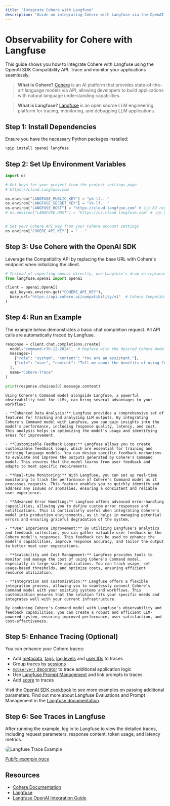 ```yaml
---
title: "Integrate Cohere with Langfuse"
description: "Guide on integrating Cohere with Langfuse via the OpenAI SDK for observability and debugging."
---
```


# Observability for Cohere with Langfuse

This guide shows you how to integrate Cohere with Langfuse using the OpenAI SDK Compatibility API. Trace and monitor your applications seamlessly.

> **What is Cohere?** [Cohere](https://docs.cohere.com/docs/) is an AI platform that provides state-of-the-art language models via API, allowing developers to build applications with natural language understanding capabilities.

> **What is Langfuse?** [Langfuse](https://langfuse.com) is an open source LLM engineering platform for tracing, monitoring, and debugging LLM applications.

## Step 1: Install Dependencies

Ensure you have the necessary Python packages installed:


```python
%pip install openai langfuse
```

## Step 2: Set Up Environment Variables


```python
import os

# Get keys for your project from the project settings page
# https://cloud.langfuse.com

os.environ["LANGFUSE_PUBLIC_KEY"] = "pk-lf..." 
os.environ["LANGFUSE_SECRET_KEY"] = "sk-lf..." 
os.environ["LANGFUSE_HOST"] = "https://cloud.langfuse.com" # 🇪🇺 EU region
# os.environ["LANGFUSE_HOST"] = "https://us.cloud.langfuse.com" # 🇺🇸 US region


# Set your Cohere API key from your Cohere account settings
os.environ["COHERE_API_KEY"] = "..."

```

## Step 3: Use Cohere with the OpenAI SDK

Leverage the Compatibility API by replacing the base URL with Cohere's endpoint when initializing the client.


```python
# Instead of importing openai directly, use Langfuse's drop-in replacement
from langfuse.openai import openai

client = openai.OpenAI(
  api_key=os.environ.get("COHERE_API_KEY"),
  base_url="https://api.cohere.ai/compatibility/v1"  # Cohere Compatibility API endpoint
)
```

## Step 4: Run an Example

The example below demonstrates a basic chat completion request. All API calls are automatically traced by Langfuse.


```python
response = client.chat.completions.create(
  model="command-r7b-12-2024",  # Replace with the desired Cohere model
  messages=[
    {"role": "system", "content": "You are an assistant."},
    {"role": "user", "content": "Tell me about the benefits of using Cohere with Langfuse."}
  ],
  name="Cohere-Trace"
)

print(response.choices[0].message.content)

```

    Using Cohere's Command model alongside Langfuse, a powerful observability tool for LLMs, can bring several advantages to your workflow:
    
    - **Enhanced Data Analysis:** Langfuse provides a comprehensive set of features for tracking and analyzing LLM outputs. By integrating Cohere's Command model with Langfuse, you can gain insights into the model's performance, including response quality, latency, and cost. This analysis helps in optimizing the model's usage and identifying areas for improvement.
    
    - **Customizable Feedback Loops:** Langfuse allows you to create customizable feedback loops, which are essential for training and refining language models. You can design specific feedback mechanisms to evaluate and improve the outputs generated by Cohere's Command model. This ensures that the model learns from user feedback and adapts to meet specific requirements.
    
    - **Real-time Monitoring:** With Langfuse, you can set up real-time monitoring to track the performance of Cohere's Command model as it processes requests. This feature enables you to quickly identify and address any issues or anomalies, ensuring a consistent and reliable user experience.
    
    - **Advanced Error Handling:** Langfuse offers advanced error-handling capabilities, allowing you to define custom error responses and notifications. This is particularly useful when integrating Cohere's model into production environments, as it helps in managing potential errors and ensuring graceful degradation of the system.
    
    - **User Experience Improvement:** By utilizing Langfuse's analytics and feedback collection, you can gather valuable user feedback on the Cohere model's responses. This feedback can be used to enhance the model's capabilities, improve response accuracy, and tailor the output to better meet user expectations.
    
    - **Scalability and Cost Management:** Langfuse provides tools to monitor and manage the cost of using Cohere's Command model, especially in large-scale applications. You can track usage, set usage-based thresholds, and optimize costs, ensuring efficient resource utilization.
    
    - **Integration and Customization:** Langfuse offers a flexible integration process, allowing you to seamlessly connect Cohere's Command model with your existing systems and workflows. This customization ensures that the solution fits your specific needs and integrates well with your current infrastructure.
    
    By combining Cohere's Command model with Langfuse's observability and feedback capabilities, you can create a robust and efficient LLM-powered system, ensuring improved performance, user satisfaction, and cost-effectiveness.


## Step 5: Enhance Tracing (Optional)

You can enhance your Cohere traces:

- Add [metadata](https://langfuse.com/docs/tracing-features/metadata), [tags](https://langfuse.com/docs/tracing-features/tags), [log levels](https://langfuse.com/docs/tracing-features/log-levels) and [user IDs](https://langfuse.com/docs/tracing-features/users) to traces
- Group traces by [sessions](https://langfuse.com/docs/tracing-features/sessions)
- [`@observe()` decorator](https://langfuse.com/docs/sdk/python/decorators) to trace additional application logic
- Use [Langfuse Prompt Management](https://langfuse.com/docs/prompts/get-started) and link prompts to traces
- Add [score](https://langfuse.com/docs/scores/custom) to traces

Visit the [OpenAI SDK cookbook](https://langfuse.com/docs/integrations/openai/python/examples) to see more examples on passing additional parameters.
Find out more about Langfuse Evaluations and Prompt Management in the [Langfuse documentation](https://langfuse.com/docs).


## Step 6: See Traces in Langfuse

After running the example, log in to Langfuse to view the detailed traces, including request parameters, response content, token usage, and latency metrics.

<img src="https://langfuse.com/images/cookbook/integration_cohere/cohere-example-trace.png" alt="Langfuse Trace Example" style="border-radius: 8px;" />

_[Public example trace](https://cloud.langfuse.com/project/cloramnkj0002jz088vzn1ja4/traces/17d82424-f22f-46d1-a63b-6ec3e2c3da1e?timestamp=2025-03-05T11%3A35%3A26.398Z&observation=490e73b2-fdf5-40ad-95d7-a1d0bd054e0e)_

## Resources

- [Cohere Documentation](https://docs.cohere.com/docs/compatibility-api)
- [Langfuse](https://langfuse.com)
- [Langfuse OpenAI Integration Guide](https://langfuse.com/docs/integrations/openai/python/get-started)

